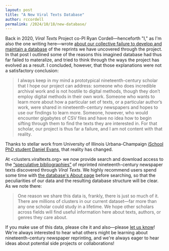 ```yaml
---
layout: post
title: "A New Viral Texts Database"
author: rccordell
permalink: /2024/10/18/new-database/
---
```


Back in 2020, _Viral Texts_ Project co-PI Ryan Cordell—henceforth "I," as I'm also the one writing here—wrote [about our collective failure to develop and maintain a database](https://ryancordell.org/research/VT-database-fail/) of the reprints we have uncovered through the project. In that post I outlined some of the reasons this imagined database had thus far failed to materalize, and tried to think through the ways the project has evolved as a result. I concluded, however, that those explanations were not a satisfactory conclusion:

> I always keep in my mind a prototypical nineteenth-century scholar that I hope our project can address: someone who does incredible archival work and is not hostile to digital methods, though they don’t employ digital methods in their own work. Someone who wants to learn more about how a particular set of texts, or a particular author’s work, were shared in nineteenth-century newspapers and hopes to use our findings to learn more. Someone, however, who would encounter gigabytes of CSV files and have no idea how to begin sifting through them to find the texts they are interested in. For that scholar, our project is thus far a failure, and I am not content with that reality.

Thanks to stellar work from University of Illinois Urbana-Champaign [iSchool PhD student Daniel Evans](https://ischool.illinois.edu/people/daniel-evans), that reality has changed. 

 At <clusters.viraltexts.org> we now provide search and download access to the [“speculative bibliographies”](https://manifold.umn.edu/read/untitled-883630b9-c054-44e1-91db-d053a7106ecb/section/ea1f849a-bac1-4e9d-85f4-149d0083a6a4) of reprinted nineteenth-century newspaper texts discovered through _Viral Texts_. We highly recommend users spend some time with [the database's About page](http://clusters.viraltexts.org/about) before searching, so that the peculiarities of our data and the resulting database structure will be clear. As we note there:
 
 > One reason we share this data is, frankly, there is just so much of it. There are millions of clusters in our current dataset—far more than any one scholar could study in a lifetime. We hope other scholars across fields will find useful information here about texts, authors, or genres they care about.

If you make use of this data, please cite it and also—please [let us know](mailto:rcordell@illinois.edu)! We're always interested to hear what others might be learning about nineteenth-century newspaper reprinting, and we're always eager to hear ideas about potential side projects or collaborations!